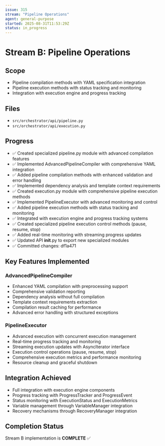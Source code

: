 ```yaml
---
issue: 315
stream: "Pipeline Operations"
agent: general-purpose
started: 2025-08-31T11:53:29Z
status: in_progress
---
```


# Stream B: Pipeline Operations

## Scope
- Pipeline compilation methods with YAML specification integration
- Pipeline execution methods with status tracking and monitoring
- Integration with execution engine and progress tracking

## Files
- `src/orchestrator/api/pipeline.py`
- `src/orchestrator/api/execution.py`

## Progress
- ✅ Created specialized pipeline.py module with advanced compilation features
- ✅ Implemented AdvancedPipelineCompiler with comprehensive YAML integration
- ✅ Added pipeline compilation methods with enhanced validation and error handling
- ✅ Implemented dependency analysis and template context requirements
- ✅ Created execution.py module with comprehensive pipeline execution methods
- ✅ Implemented PipelineExecutor with advanced monitoring and control
- ✅ Added pipeline execution methods with status tracking and monitoring
- ✅ Integrated with execution engine and progress tracking systems
- ✅ Created specialized pipeline execution control methods (pause, resume, stop)
- ✅ Added real-time monitoring with streaming progress updates
- ✅ Updated API __init__.py to export new specialized modules
- ✅ Committed changes: df1a471

## Key Features Implemented

### AdvancedPipelineCompiler
- Enhanced YAML compilation with preprocessing support
- Comprehensive validation reporting
- Dependency analysis without full compilation
- Template context requirements extraction
- Compilation result caching for performance
- Advanced error handling with structured exceptions

### PipelineExecutor
- Advanced execution with concurrent execution management
- Real-time progress tracking and monitoring
- Streaming execution updates with AsyncIterator interface
- Execution control operations (pause, resume, stop)
- Comprehensive execution metrics and performance monitoring
- Resource cleanup and graceful shutdown

## Integration Achieved
- Full integration with execution engine components
- Progress tracking with ProgressTracker and ProgressEvent
- Status monitoring with ExecutionStatus and ExecutionMetrics
- Variable management through VariableManager integration
- Recovery mechanisms through RecoveryManager integration

## Completion Status
Stream B implementation is **COMPLETE** ✅